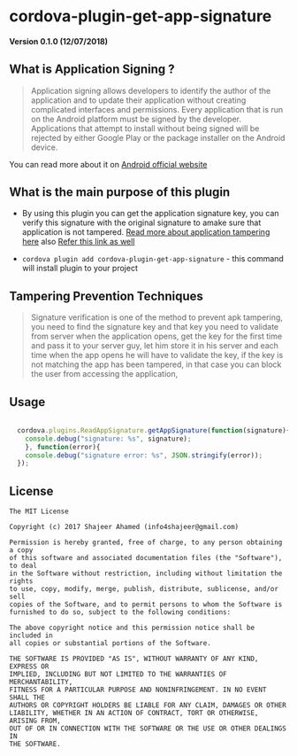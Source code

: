 # cordova-plugin-get-app-signature

#### Version 0.1.0 (12/07/2018)

## What is Application Signing ?

> Application signing allows developers to identify the author of the application and to update their application without creating complicated interfaces and permissions. Every application that is run on the Android platform must be signed by the developer. Applications that attempt to install without being signed will be rejected by either Google Play or the package installer on the Android device.

You can read more about it on [Android official website](https://source.android.com/security/apksigning/)

## What is the main purpose of this plugin

- By using this plugin you can get the application signature key, you can verify this signature with the original signature to amake sure that application is not tampered. [Read more about application tampering here](https://www.owasp.org/index.php/Mobile_Top_10_2016-M8-Code_Tampering) also [Refer this link as well](https://www.airpair.com/android/posts/adding-tampering-detection-to-your-android-app)


- ```cordova plugin add cordova-plugin-get-app-signature``` - this command will install plugin to your project

## Tampering Prevention Techniques
	
> Signature verification is one of the method to prevent apk tampering, you need to find the signature key and that key you need to validate from server when the application opens, get the key for the first time and pass it to your server guy, let him store it in his server and each time when the app opens he will have to validate the key, if the key is not matching the app has been tampered, in that case you can block the user from accessing the application,

## Usage

```javascript
 
  cordova.plugins.ReadAppSignature.getAppSignature(function(signature){
    console.debug("signature: %s", signature);
	}, function(error){
    console.debug("signature error: %s", JSON.stringify(error));
  });

```

## License
```
The MIT License

Copyright (c) 2017 Shajeer Ahamed (info4shajeer@gmail.com)

Permission is hereby granted, free of charge, to any person obtaining a copy
of this software and associated documentation files (the "Software"), to deal
in the Software without restriction, including without limitation the rights
to use, copy, modify, merge, publish, distribute, sublicense, and/or sell
copies of the Software, and to permit persons to whom the Software is
furnished to do so, subject to the following conditions:

The above copyright notice and this permission notice shall be included in
all copies or substantial portions of the Software.

THE SOFTWARE IS PROVIDED "AS IS", WITHOUT WARRANTY OF ANY KIND, EXPRESS OR
IMPLIED, INCLUDING BUT NOT LIMITED TO THE WARRANTIES OF MERCHANTABILITY,
FITNESS FOR A PARTICULAR PURPOSE AND NONINFRINGEMENT. IN NO EVENT SHALL THE
AUTHORS OR COPYRIGHT HOLDERS BE LIABLE FOR ANY CLAIM, DAMAGES OR OTHER
LIABILITY, WHETHER IN AN ACTION OF CONTRACT, TORT OR OTHERWISE, ARISING FROM,
OUT OF OR IN CONNECTION WITH THE SOFTWARE OR THE USE OR OTHER DEALINGS IN
THE SOFTWARE.
```
